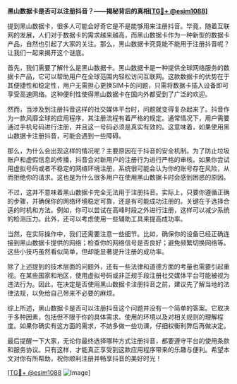 **黑山数据卡是否可以注册抖音？——揭秘背后的真相[[TG💪+ @esim1088](https://t.me/s/esim1088)]**

提到黑山数据卡，很多人可能会好奇它是不是能够用来注册抖音。毕竟，随着互联网的发展，人们对于数据卡的需求越来越高，而黑山数据卡作为一种新型的数据卡产品，自然也引起了大家的关注。那么，黑山数据卡究竟能不能用于注册抖音呢？让我们一起来揭开这个谜底。

首先，我们需要了解什么是黑山数据卡。黑山数据卡是一种提供全球网络服务的数据卡产品，它可以帮助用户在全球范围内轻松访问互联网。这款数据卡的优势在于其便捷性和稳定性，用户无需担心更换SIM卡的问题，只需将数据卡插入设备即可享受高速网络。这种便利性使得黑山数据卡在国内外都受到了广泛的欢迎。

然而，当涉及到注册抖音这样的社交媒体平台时，问题就变得复杂起来了。抖音作为一款风靡全球的应用程序，其注册流程有着严格的规定。通常情况下，用户需要通过手机号码进行注册，并且这一号码必须是真实有效的。这意味着，如果使用黑山数据卡注册抖音，可能会遇到一些障碍。

那么，为什么会出现这样的情况呢？主要原因在于抖音的安全机制。为了防止垃圾账户和虚假信息的传播，抖音会对新用户的注册行为进行严格的审核。如果你尝试用虚拟号码或者不稳定的网络环境注册，系统很可能会认为你的账号存在风险，从而拒绝你的请求。这也是为什么很多用户在使用黑山数据卡时会感到困惑的原因。

不过，这并不意味着黑山数据卡完全无法用于注册抖音。实际上，只要你遵循正确的步骤，并确保你的网络环境稳定可靠，还是有可能成功注册的。关键在于选择合适的时机和方法。例如，你可以尝试在高峰时段之外进行注册，这样可以减少系统的检测压力。此外，还可以考虑使用一些辅助工具来提高成功率。

当然，在实际操作中，我们还需要注意一些细节。比如，确保你的设备已经正确连接到黑山数据卡提供的网络；检查你的网络信号是否良好；避免频繁切换网络等。这些小技巧虽然看似简单，但却能显著提升注册的成功率。

除了上述提到的技术层面的问题外，还有一些法律和道德方面的考量也需要引起重视。在某些国家和地区，使用虚拟号码或非正规手段注册社交媒体平台可能被视为违法行为。因此，在决定是否使用黑山数据卡注册抖音之前，建议先了解当地的法律法规，以免给自己带来不必要的麻烦。

综上所述，黑山数据卡是否可以注册抖音这个问题并没有一个简单的答案。它取决于多种因素，包括但不限于你的具体需求、使用的环境以及对相关规则的理解程度。如果你确实有这方面的需求，不妨多做一些功课，仔细权衡利弊后再做决定。

最后提醒一下大家，无论你最终选择哪种方式注册抖音，都要遵守平台的使用条款和服务协议。只有这样，才能真正享受到这款应用程序带来的乐趣与便利。希望本文对你有所帮助，祝你顺利注册并畅享抖音的美好时光！

[[TG💪+ @esim1088](https://t.me/s/esim1088) ![Image](https://i.postimg.cc/4NQfJmqS/Snipaste-2025-05-13-00-14-12.png)]